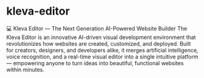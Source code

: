 # kleva-editor
💻 Kleva Editor — The Next Generation AI-Powered Website Builder  The Kleva Editor is an innovative AI-driven visual development environment that revolutionizes how websites are created, customized, and deployed. Built for creators, designers, and developers alike, it merges artificial intelligence, voice recognition, and a real-time visual editor into a single intuitive platform — empowering anyone to turn ideas into beautiful, functional websites within minutes.
